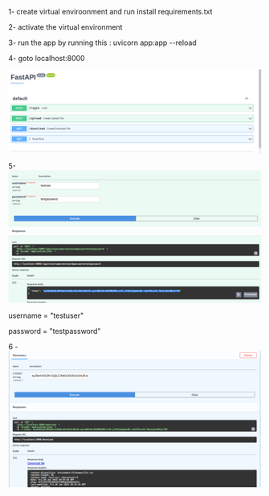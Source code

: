 1- create virtual enviroonment and run install requirements.txt

2- activate the virtual environment 

3- run the app by running this : uvicorn app:app --reload

4- goto localhost:8000

![UI](https://github.com/xxsacxx/try_fast_Api/blob/master/img/ui.png?raw=true "UI will look like this")

5- ![token_page](https://github.com/xxsacxx/try_fast_Api/blob/master/img/getting_token.png?raw=true "Login to generate a token") 


username = "testuser"

password = "testpassword"

6 - ![downloading the data ](https://github.com/xxsacxx/try_fast_Api/blob/master/img/downloading_file.png?raw=true "downloading the data using the token") 
